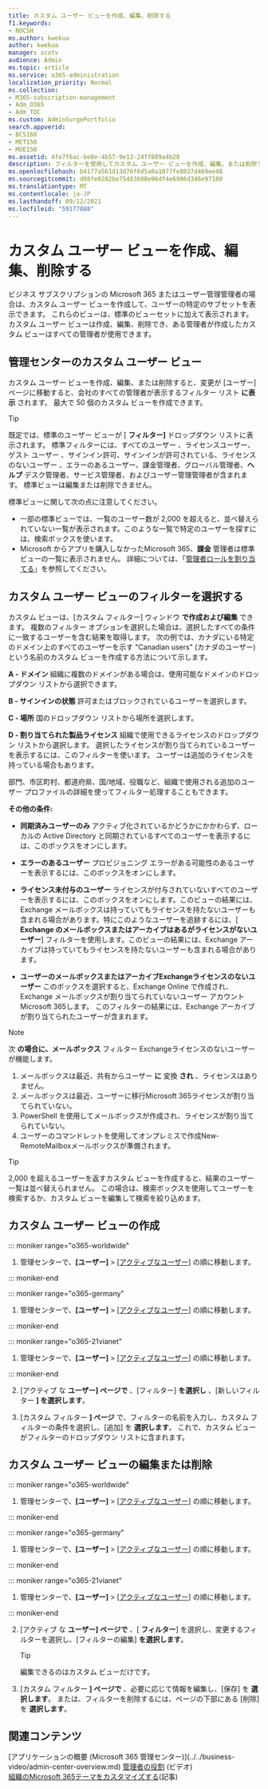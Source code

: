 ```yaml
---
title: カスタム ユーザー ビューを作成、編集、削除する
f1.keywords:
- NOCSH
ms.author: kwekua
author: kwekua
manager: scotv
audience: Admin
ms.topic: article
ms.service: o365-administration
localization_priority: Normal
ms.collection:
- M365-subscription-management
- Adm_O365
- Adm_TOC
ms.custom: AdminSurgePortfolio
search.appverid:
- BCS160
- MET150
- MOE150
ms.assetid: 4fe7f6ac-be8e-4b57-9e13-24ff889a4b28
description: フィルターを使用してカスタム ユーザー ビューを作成、編集、または削除する方法については、Microsoft 365。
ms.openlocfilehash: b4177a561d13d76f6d5a0a1077fe8037d469ee48
ms.sourcegitcommit: d08fe0282be75483608e96df4e6986d346e97180
ms.translationtype: MT
ms.contentlocale: ja-JP
ms.lasthandoff: 09/12/2021
ms.locfileid: "59177088"
---
```

# <a name="create-edit-or-delete-a-custom-user-view"></a>カスタム ユーザー ビューを作成、編集、削除する

ビジネス サブスクリプションの Microsoft 365 またはユーザー管理管理者の場合は、カスタム ユーザー ビューを作成して、ユーザーの特定のサブセットを表示できます。 これらのビューは、標準のビューセットに加えて表示されます。 カスタム ユーザー ビューは作成、編集、削除でき、ある管理者が作成したカスタム ビューはすべての管理者が使用できます。
  
## <a name="custom-user-views-in-the-admin-center"></a>管理センターのカスタム ユーザー ビュー

カスタム ユーザー ビューを作成、編集、または削除すると、変更が [ユーザー]ページに移動すると、会社のすべての管理者が表示するフィルター リスト **に表示** されます。 最大で 50 個のカスタム ビューを作成できます。 

> [!TIP]
>  既定では、標準のユーザー ビューが [ **フィルター]** ドロップダウン リストに表示されます。 標準フィルターには、すべてのユーザー 、ライセンスユーザー、ゲスト ユーザー 、サインイン許可、サインインが許可されている、ライセンスのないユーザー 、エラーのあるユーザー、課金管理者、グローバル管理者、**ヘルプ** デスク管理者、サービス管理者、およびユーザー管理管理者が含まれます。   標準ビューは編集または削除できません。 

標準ビューに関して次の点に注意してください。 

- 一部の標準ビューでは、一覧のユーザー数が 2,000 を超えると、並べ替えられていない一覧が表示されます。このような一覧で特定のユーザーを探すには、検索ボックスを使います。 
- Microsoft からアプリを購入しなかったMicrosoft 365、**課金** 管理者は標準ビューの一覧に表示されません。 詳細については、「[管理者ロールを割り当てる](assign-admin-roles.md)」を参照してください。 
  
## <a name="choose-the-filters-for-your-custom-user-view"></a>カスタム ユーザー ビューのフィルターを選択する

カスタム ビューは、[カスタム フィルター] ウィンドウ **で作成および編集** できます。 複数のフィルター オプションを選択した場合は、選択したすべての条件に一致するユーザーを含む結果を取得します。 次の例では、カナダにいる特定のドメイン上のすべてのユーザーを示す "Canadian users" (カナダのユーザー) という名前のカスタム ビューを作成する方法について示します。 

  
 **A - ドメイン** 組織に複数のドメインがある場合は、使用可能なドメインのドロップダウン リストから選択できます。 
  
 **B - サインインの状態** 許可またはブロックされているユーザーを選択します。 
  
 **C - 場所** 国のドロップダウン リストから場所を選択します。 
  
 **D - 割り当てられた製品ライセンス** 組織で使用できるライセンスのドロップダウン リストから選択します。 選択したライセンスが割り当てられているユーザーを表示するには、このフィルターを使います。 ユーザーは追加のライセンスを持っている場合もあります。 
  
部門、市区町村、都道府県、国/地域、役職など、組織で使用される追加のユーザー プロファイルの詳細を使ってフィルター処理することもできます。
  
 **その他の条件:**
  
- **同期済みユーザーのみ** アクティブ化されているかどうかにかかわらず、ローカルの Active Directory と同期されているすべてのユーザーを表示するには、このボックスをオンにします。 
    
- **エラーのあるユーザー** プロビジョニング エラーがある可能性のあるユーザーを表示するには、このボックスをオンにします。 
    
- **ライセンス未付与のユーザー** ライセンスが付与されていないすべてのユーザーを表示するには、このボックスをオンにします。このビューの結果には、Exchange メールボックスは持っていてもライセンスを持たないユーザーも含まれる場合があります。特にこのようなユーザーを追跡するには、[ **Exchange のメールボックスまたはアーカイブはあるがライセンスがないユーザー**] フィルターを使用します。このビューの結果には、Exchange アーカイブは持っていてもライセンスを持たないユーザーも含まれる場合があります。
    
- **ユーザーのメールボックスまたはアーカイブExchangeライセンスのないユーザー** このボックスを選択すると、Exchange Online で作成され、Exchange メールボックスが割り当てられていないユーザー アカウントMicrosoft 365します。 このフィルターの結果には、Exchange アーカイブが割り当てられたユーザーが含まれます。 

> [!NOTE]
> 次 **の場合に、メールボックス** フィルター Exchangeライセンスのないユーザーが機能します。
1. メールボックスは最近、共有からユーザー **に** 変換 **され** 、ライセンスはありません。
2. メールボックスは最近、ユーザーに移行Microsoft 365ライセンスが割り当てられていない。
3. PowerShell を使用してメールボックスが作成され、ライセンスが割り当てられていない。
4. ユーザーのコマンドレットを使用してオンプレミスで作成New-RemoteMailboxメールボックスが準備されます。
    
> [!TIP]
> 2,000 を超えるユーザーを返すカスタム ビューを作成すると、結果のユーザー一覧は並べ替えられません。 この場合は、検索ボックスを使用してユーザーを検索するか、カスタム ビューを編集して検索を絞り込めます。 
  
## <a name="create-a-custom-user-view"></a>カスタム ユーザー ビューの作成

::: moniker range="o365-worldwide"

1. 管理センターで、**[ユーザー]** \> <a href="https://go.microsoft.com/fwlink/p/?linkid=834822" target="_blank">[アクティブなユーザー]</a> の順に移動します。
  
::: moniker-end

::: moniker range="o365-germany"

1. 管理センターで、**[ユーザー]** \> <a href="https://go.microsoft.com/fwlink/p/?linkid=847686" target="_blank">[アクティブなユーザー]</a> の順に移動します。 

::: moniker-end

::: moniker range="o365-21vianet"

1. 管理センターで、**[ユーザー]** \> <a href="https://go.microsoft.com/fwlink/p/?linkid=850628" target="_blank">[アクティブなユーザー]</a> の順に移動します。  

::: moniker-end
    
2. [アクティブ な **ユーザー] ページで** 、[フィルター] **を選択し** 、[新しいフィルター **] を選択します**。
  
3. [カスタム フィルター **] ページ** で、フィルターの名前を入力し、カスタム フィルターの条件を選択し、[追加] を **選択します**。 これで、カスタム ビューがフィルターのドロップダウン リストに含まれます。

## <a name="edit-or-delete-a-custom-user-view"></a>カスタム ユーザー ビューの編集または削除

::: moniker range="o365-worldwide"

1. 管理センターで、**[ユーザー]** \> <a href="https://go.microsoft.com/fwlink/p/?linkid=834822" target="_blank">[アクティブなユーザー]</a> の順に移動します。

::: moniker-end

::: moniker range="o365-germany"

1. 管理センターで、**[ユーザー]** \> <a href="https://go.microsoft.com/fwlink/p/?linkid=847686" target="_blank">[アクティブなユーザー]</a> の順に移動します。 

::: moniker-end

::: moniker range="o365-21vianet"

1. 管理センターで、**[ユーザー]** \> <a href="https://go.microsoft.com/fwlink/p/?linkid=850628" target="_blank">[アクティブなユーザー]</a> の順に移動します。 

::: moniker-end 
    
2. [アクティブ な **ユーザー] ページで** 、[ **フィルター**] を選択し、変更するフィルターを選択し、[フィルターの編集] **を選択します**。 
    
    > [!TIP]
    > 編集できるのはカスタム ビューだけです。 
  
3. [カスタム フィルター **] ページで** 、必要に応じて情報を編集し、[保存] を **選択します**。 または、フィルターを削除するには、ページの下部にある [削除] を **選択します**。 

## <a name="related-content"></a>関連コンテンツ

[アプリケーションの概要 (Microsoft 365 管理センター)\](../../business-video/admin-center-overview.md)
[管理者の役割](../add-users/about-admin-roles.md) (ビデオ)\
[組織のMicrosoft 365テーマをカスタマイズする](../setup/customize-your-organization-theme.md)(記事)


     